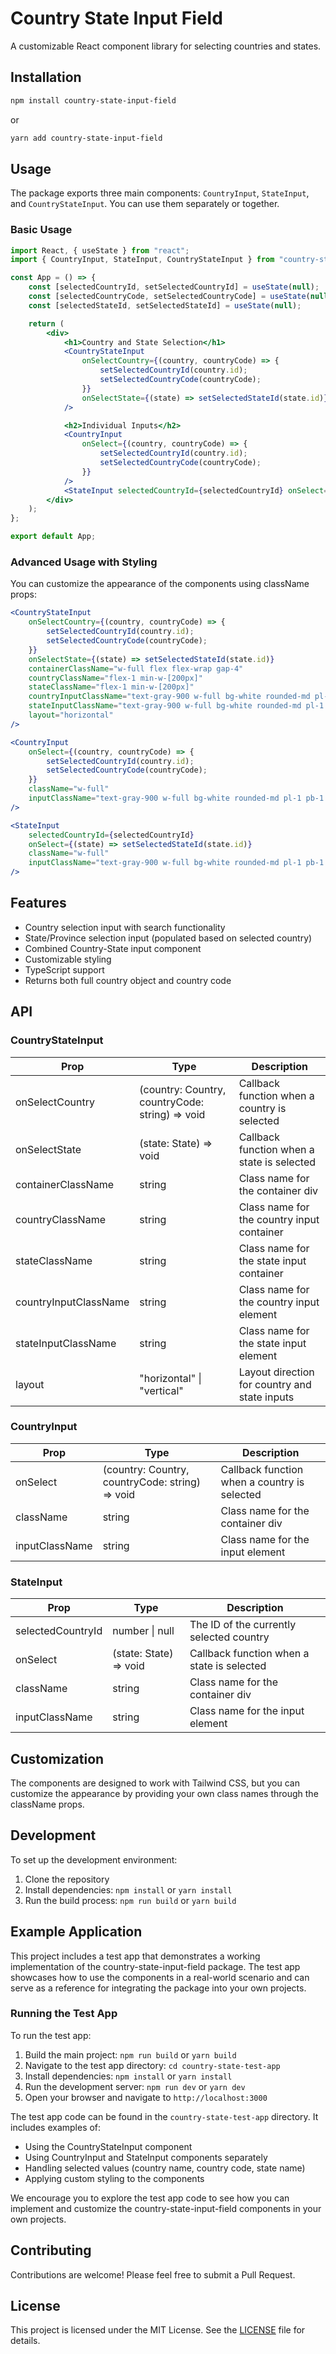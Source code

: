 # Country State Input Field

A customizable React component library for selecting countries and states.

## Installation

```bash
npm install country-state-input-field
```

or

```bash
yarn add country-state-input-field
```

## Usage

The package exports three main components: `CountryInput`, `StateInput`, and `CountryStateInput`. You can use them
separately or together.

### Basic Usage

```jsx
import React, { useState } from "react";
import { CountryInput, StateInput, CountryStateInput } from "country-state-input-field";

const App = () => {
    const [selectedCountryId, setSelectedCountryId] = useState(null);
    const [selectedCountryCode, setSelectedCountryCode] = useState(null);
    const [selectedStateId, setSelectedStateId] = useState(null);

    return (
        <div>
            <h1>Country and State Selection</h1>
            <CountryStateInput
                onSelectCountry={(country, countryCode) => {
                    setSelectedCountryId(country.id);
                    setSelectedCountryCode(countryCode);
                }}
                onSelectState={(state) => setSelectedStateId(state.id)}
            />

            <h2>Individual Inputs</h2>
            <CountryInput
                onSelect={(country, countryCode) => {
                    setSelectedCountryId(country.id);
                    setSelectedCountryCode(countryCode);
                }}
            />
            <StateInput selectedCountryId={selectedCountryId} onSelect={(state) => setSelectedStateId(state.id)} />
        </div>
    );
};

export default App;
```

### Advanced Usage with Styling

You can customize the appearance of the components using className props:

```jsx
<CountryStateInput
    onSelectCountry={(country, countryCode) => {
        setSelectedCountryId(country.id);
        setSelectedCountryCode(countryCode);
    }}
    onSelectState={(state) => setSelectedStateId(state.id)}
    containerClassName="w-full flex flex-wrap gap-4"
    countryClassName="flex-1 min-w-[200px]"
    stateClassName="flex-1 min-w-[200px]"
    countryInputClassName="text-gray-900 w-full bg-white rounded-md pl-1 pb-1 pt-1"
    stateInputClassName="text-gray-900 w-full bg-white rounded-md pl-1 pb-1 pt-1"
    layout="horizontal"
/>

<CountryInput
    onSelect={(country, countryCode) => {
        setSelectedCountryId(country.id);
        setSelectedCountryCode(countryCode);
    }}
    className="w-full"
    inputClassName="text-gray-900 w-full bg-white rounded-md pl-1 pb-1 pt-1"
/>

<StateInput
    selectedCountryId={selectedCountryId}
    onSelect={(state) => setSelectedStateId(state.id)}
    className="w-full"
    inputClassName="text-gray-900 w-full bg-white rounded-md pl-1 pb-1 pt-1"
/>
```

## Features

-   Country selection input with search functionality
-   State/Province selection input (populated based on selected country)
-   Combined Country-State input component
-   Customizable styling
-   TypeScript support
-   Returns both full country object and country code

## API

### CountryStateInput

| Prop                  | Type                                            | Description                                   |
| --------------------- | ----------------------------------------------- | --------------------------------------------- |
| onSelectCountry       | (country: Country, countryCode: string) => void | Callback function when a country is selected  |
| onSelectState         | (state: State) => void                          | Callback function when a state is selected    |
| containerClassName    | string                                          | Class name for the container div              |
| countryClassName      | string                                          | Class name for the country input container    |
| stateClassName        | string                                          | Class name for the state input container      |
| countryInputClassName | string                                          | Class name for the country input element      |
| stateInputClassName   | string                                          | Class name for the state input element        |
| layout                | "horizontal" \| "vertical"                      | Layout direction for country and state inputs |

### CountryInput

| Prop           | Type                                            | Description                                  |
| -------------- | ----------------------------------------------- | -------------------------------------------- |
| onSelect       | (country: Country, countryCode: string) => void | Callback function when a country is selected |
| className      | string                                          | Class name for the container div             |
| inputClassName | string                                          | Class name for the input element             |

### StateInput

| Prop              | Type                   | Description                                |
| ----------------- | ---------------------- | ------------------------------------------ |
| selectedCountryId | number \| null         | The ID of the currently selected country   |
| onSelect          | (state: State) => void | Callback function when a state is selected |
| className         | string                 | Class name for the container div           |
| inputClassName    | string                 | Class name for the input element           |

## Customization

The components are designed to work with Tailwind CSS, but you can customize the appearance by providing your own class
names through the className props.

## Development

To set up the development environment:

1. Clone the repository
2. Install dependencies: `npm install` or `yarn install`
3. Run the build process: `npm run build` or `yarn build`

## Example Application

This project includes a test app that demonstrates a working implementation of the country-state-input-field package.
The test app showcases how to use the components in a real-world scenario and can serve as a reference for integrating
the package into your own projects.

### Running the Test App

To run the test app:

1. Build the main project: `npm run build` or `yarn build`
2. Navigate to the test app directory: `cd country-state-test-app`
3. Install dependencies: `npm install` or `yarn install`
4. Run the development server: `npm run dev` or `yarn dev`
5. Open your browser and navigate to `http://localhost:3000`

The test app code can be found in the `country-state-test-app` directory. It includes examples of:

-   Using the CountryStateInput component
-   Using CountryInput and StateInput components separately
-   Handling selected values (country name, country code, state name)
-   Applying custom styling to the components

We encourage you to explore the test app code to see how you can implement and customize the country-state-input-field
components in your own projects.

## Contributing

Contributions are welcome! Please feel free to submit a Pull Request.

## License

This project is licensed under the MIT License. See the [LICENSE](LICENSE) file for details.
